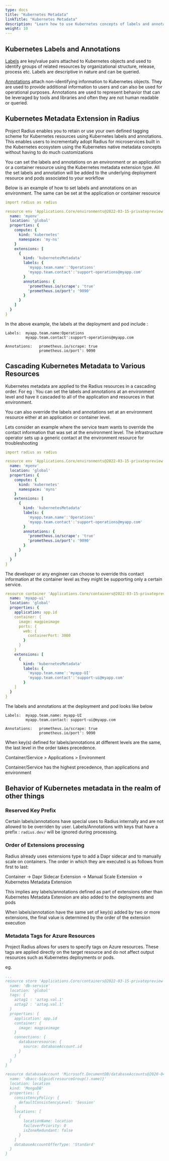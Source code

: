 ```yaml
---
type: docs
title: "Kubernetes Metadata"
linkTitle: "Kubernetes Metadata"
description: "Learn how to use Kubernetes concepts of labels and annotations in Radius"
weight: 10
---
```


## Kubernetes Labels and Annotations 
[Labels](https://kubernetes.io/docs/concepts/overview/working-with-objects/labels/) are key/value pairs attached to Kubernetes objects and used to identify groups of related resources by organizational structure, release, process etc. Labels are descriptive in nature and can be queried.

[Annotations](https://kubernetes.io/docs/concepts/overview/working-with-objects/annotations/) attach non-identifying information to Kubernetes objects. They are used to provide  additional information to users and can also be used for operational purposes. Annotations are used to represent behavior that can be leveraged by tools and libraries and often they are not human readable or queried.

## Kubernetes Metadata Extension in Radius
Project Radius enables you to retain or use your own defined tagging scheme for Kubernetes resources using Kubernetes labels and annotations. This enables users to incrementally adopt Radius for microservices built in the Kubernetes ecosystem using the Kubernetes native metadata concepts without having to do much customizations

You can set the labels and annotations on an environment or an application or a container resource using the Kubernetes metadata extension type. All the set labels and annotation will be added to the underlying deployment resource and pods associated to your workflow

Below is an example of how to set labels and annotations on an environment. The same can be set at the application or container resource
```yaml
import radius as radius

resource env 'Applications.Core/environments@2022-03-15-privatepreview' = {
  name: 'myenv'
  location: 'global'
  properties: {
    compute: {
      kind: 'kubernetes'
      namespace: 'my-ns'
    }
    extensions: [
      {
        kind: 'kubernetesMetadata'
        labels: {
          'myapp.team.name':'Operations'
          'myapp.team.contact':'support-operations@myapp.com'
        }
        annotations: {
          'prometheus.io/scrape': 'true'
          'prometheus.io/port': '9090'
        }
      }
    ]
  }
}
```
In the above example, the labels at the deployment and pod include :
```
Labels:  myapp.team.name:Operations
         myapp.team.contact':support-operations@myapp.com 
              
Annotations:   prometheus.io/scrape: true
               prometheus.io/port': 9090
```

## Cascading Kubernetes Metadata to Various Resources
Kubernetes metadata are applied to the Radius resources in a cascading order. For eg : You can set the labels and annotations at an environment level and have it cascaded to all of the application and resources in that environment. 

<!---can we attach a pic of how all of the resources inside an environment has the labels and annotations!--->

You can also override the labels and annotations set at an environment resource either at an application or container level. 

Lets consider an example where the service team wants to override the contact information that was set at the environment level.
The infrastructure operator sets up a generic contact at the environment resource for troubleshooting

```yaml
import radius as radius

resource env 'Applications.Core/environments@2022-03-15-privatepreview' = {
  name: 'myenv'
  location: 'global'
  properties: {
    compute: {
      kind: 'kubernetes'
      namespace: 'myns'
    }
    extensions: [
      {
        kind: 'kubernetesMetadata'
        labels: {
          'myapp.team.name':'Operations'
          'myapp.team.contact':'support-operations@myapp.com'
        }
        annotations: {
          'prometheus.io/scrape': 'true'
          'prometheus.io/port': '9090'
        }
      }
    ]
  }
}
```
The developer or any engineer can choose to override this contact information at the container level as they might be supporting only a certain service.

```yaml
resource container 'Applications.Core/containers@2022-03-15-privatepreview' = {
  name: 'myapp-ui'
  location: 'global'
  properties: {
    application: app.id
    container: {
      image: magpieimage
      ports: {
        web: {
          containerPort: 3000
        }
      }
    }
    extensions: [
      {
        kind: 'kubernetesMetadata'
        labels: {
          'myapp.team.name':'myapp-UI'
          'myapp.team.contact':'support-ui@myapp.com'
        }
    ]
  }
}
```

The labels and annotations at the deployment and pod looks like below
```
Labels:  myapp.team.name: myapp-UI
         myapp.team.contact: support-ui@myapp.com 
              
Annotations:   prometheus.io/scrape: true
               prometheus.io/port': 9090
```


When key(s) defined for labels/annotations at different levels are the same, the last level in the order takes precedence. 

Container/Service > Applications > Environment

Container/Service has the highest precedence, than applications and environment

## Behavior of Kubernetes metadata in the realm of other things

### Reserved Key Prefix
Certain labels/annotations have special uses to Radius internally and are not allowed to be overriden by user. Labels/Annotations with keys that have a prefix : `radius.dev/` will be ignored during processing.

### Order of Extensions processing
Radius already uses extensions type to add a Dapr sidecar and to manually scale on containers. The order in which they are executed is as follows from first to last:

Container -> Dapr Sidecar Extension -> Manual Scale Extension -> Kubernetes Metadata Extension

This implies any labels/annotations defined as part of extensions other than Kubernetes Metadata Extension are also added to the deployments and pods 

When labels/annotation have the same set of key(s) added by two or more extensions, the final value is determined by the order of the extension execution

### Metadata Tags for Azure Resources
Project Radius allows for users to specify tags on Azure resources. These tags are applied directly on the target resource and do not affect output resources such as Kubernetes deployments or pods.

eg. 
```yaml
...
resource store 'Applications.Core/containers@2022-03-15-privatepreview' = {
  name: 'db-service'
  location: 'global'
  tags: {
    aztag1 : 'aztag.val.1'
    aztag2 : 'aztag.val.1'
  }
  properties: {
    application: app.id
    container: {
      image: magpieimage
    }
    connections: {
      databaseresource: {
        source: databaseAccount.id
      }
    }
  }
}

resource databaseAccount 'Microsoft.DocumentDB/databaseAccounts@2020-04-01' = {
  name: 'dbacc-${guid(resourceGroup().name)}'
  location: location
  kind: 'MongoDB'
  properties: {
    consistencyPolicy: {
      defaultConsistencyLevel: 'Session'
    }
    locations: [
      {
        locationName: location
        failoverPriority: 0
        isZoneRedundant: false
      }
    ]
    databaseAccountOfferType: 'Standard'
  }
}
```


